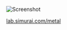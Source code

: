 ![Screenshot](http://lab.simurai.com/metal/screenshot.jpg)

[lab.simurai.com/metal](http://lab.simurai.com/metal)